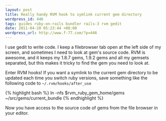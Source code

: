 ```yaml
---
layout: post
title: Really handy RVM hook to symlink current gem directory
wordpress_id: 446
tags: guides ruby-on-rails bundler rails-3 rvm gedit
date: 2011-04-28 05:23:44 +08:00
wordpress_url: http://www.f-77.com/?p=446
---
```

I use gedit to write code. I keep a filebrowser tab open at the left side of my screen,
and sometimes I need to look at gem's source code.
RVM is awesome, and it keeps my 1.8.7 gems, 1.9.2 gems and all my gemsets separated,
but this makes it tricky to find the gem you need to look at.

Enter RVM hooks! If you want a symlink to the current gem directory to be updated each time you switch ruby versions,
save something like the following code to <code>~/.rvm/hooks/after_use</code>

{% highlight bash %}
ln -nfs $rvm_ruby_gem_home/gems ~/src/gems/current_bundle
{% endhighlight %}


Now you have access to the source code of gems from the file browser in your editor.

